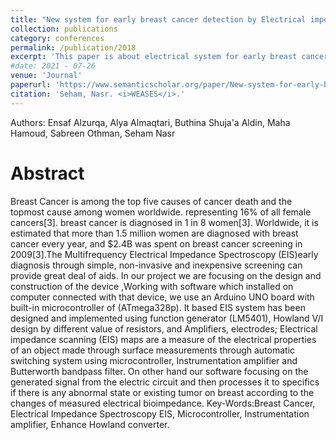 ```yaml
---
title: "New system for early breast cancer detection by Electrical impedance spectroscopy"
collection: publications
category: conferences
permalink: /publication/2018
excerpt: 'This paper is about electrical system for early breast cancer detection'
#date: 2021 - 07-26
venue: 'Journal'
paperurl: 'https://www.semanticscholar.org/paper/New-system-for-early-breast-cancer-detection-by-Hamoud-Aldin/b6c07d290c400ccc5199e66c06b7e2029cafdea6'
citation: 'Seham, Nasr. <i>WEASES</i>.'
---
```

Authors: Ensaf Alzurqa, Alya Almaqtari, Buthina Shuja'a Aldin, Maha Hamoud, Sabreen Othman, Seham Nasr

# Abstract
Breast Cancer is among the top five causes of cancer death and the topmost cause among women worldwide. representing 16% of all female cancers[3]. breast cancer is diagnosed in 1 in 8 women[3]. Worldwide, it is estimated that more than 1.5 million women are diagnosed with breast cancer every year, and $2.4B was spent on breast cancer screening in 2009[3].The Multifrequency Electrical Impedance Spectroscopy (EIS)early diagnosis through simple, non-invasive and inexpensive screening can provide great deal of aids. In our project we are focusing on the design and construction of the device ,Working with software which installed on computer connected with that device, we use an Arduino UNO board with built-in microcontroller of (ATmega328p). It based EIS system has been designed and implemented using function generator (LM5401), Howland V/I design by different value of resistors, and Amplifiers, electrodes; Electrical impedance scanning (EIS) maps are a measure of the electrical properties of an object made through surface measurements through automatic switching system using microcontroller, Instrumentation amplifier and Butterworth bandpass filter. On other hand our software focusing on the generated signal from the electric circuit and then processes it to specifics if there is any abnormal state or existing tumor on breast according to the changes of measured electrical bioimpedance. Key-Words:Breast Cancer, Electrical Impedance Spectroscopy EIS, Microcontroller, Instrumentation amplifier, Enhance Howland converter.
